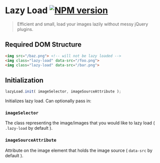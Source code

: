 # Lazy Load [![NPM version](https://badge.fury.io/js/lazy-load.png)](https://www.npmjs.com/package/lazy-load)

> Efficient and small, load your images lazily without messy jQuery plugins.

## Required DOM Structure
```html
<img src="/baz.png"> <!-- will not be lazy loaded -->
<img class="lazy-load" data-src="/foo.png">
<img class="lazy-load" data-src="/bar.png">
```

## Initialization
```js
lazyLoad.init( imageSelector, imageSourceAttribute );
```
Initializes lazy load. Can optionally pass in:

### `imageSelector`
The class representing the image/images that you would like to lazy load ( `.lazy-load` by default ).

### `imageSourceAttribute`
Attribute on the image element that holds the image source ( `data-src` by default ).
